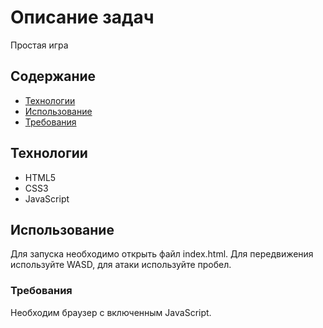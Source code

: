 # Описание задач
Простая игра

## Содержание
- [Технологии](#технологии)
- [Использование](#использование)
- [Требования](#требования)

## Технологии
- HTML5
- CSS3
- JavaScript

## Использование
Для запуска необходимо открыть файл index.html.
Для передвижения используйте WASD, для атаки используйте пробел.

### Требования
Необходим браузер с включенным JavaScript.
